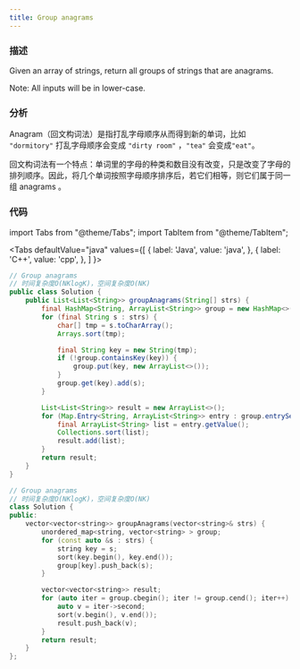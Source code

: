 ```yaml
---
title: Group anagrams
---
```


### 描述

Given an array of strings, return all groups of strings that are anagrams.

Note: All inputs will be in lower-case.

### 分析

Anagram（回文构词法）是指打乱字母顺序从而得到新的单词，比如 `"dormitory"` 打乱字母顺序会变成 `"dirty room"` ，`"tea"` 会变成`"eat"`。

回文构词法有一个特点：单词里的字母的种类和数目没有改变，只是改变了字母的排列顺序。因此，将几个单词按照字母顺序排序后，若它们相等，则它们属于同一组 anagrams 。

### 代码

import Tabs from "@theme/Tabs";
import TabItem from "@theme/TabItem";

<Tabs
defaultValue="java"
values={[
{ label: 'Java', value: 'java', },
{ label: 'C++', value: 'cpp', },
]
}>
<TabItem value="java">

```java
// Group anagrams
// 时间复杂度O(NKlogK)，空间复杂度O(NK)
public class Solution {
    public List<List<String>> groupAnagrams(String[] strs) {
        final HashMap<String, ArrayList<String>> group = new HashMap<>();
        for (final String s : strs) {
            char[] tmp = s.toCharArray();
            Arrays.sort(tmp);

            final String key = new String(tmp);
            if (!group.containsKey(key)) {
                group.put(key, new ArrayList<>());
            }
            group.get(key).add(s);
        }

        List<List<String>> result = new ArrayList<>();
        for (Map.Entry<String, ArrayList<String>> entry : group.entrySet()) {
            final ArrayList<String> list = entry.getValue();
            Collections.sort(list);
            result.add(list);
        }
        return result;
    }
}
```

</TabItem>
<TabItem value="cpp">

```cpp
// Group anagrams
// 时间复杂度O(NKlogK)，空间复杂度O(NK)
class Solution {
public:
    vector<vector<string>> groupAnagrams(vector<string>& strs) {
        unordered_map<string, vector<string> > group;
        for (const auto &s : strs) {
            string key = s;
            sort(key.begin(), key.end());
            group[key].push_back(s);
        }

        vector<vector<string>> result;
        for (auto iter = group.cbegin(); iter != group.cend(); iter++) {
            auto v = iter->second;
            sort(v.begin(), v.end());
            result.push_back(v);
        }
        return result;
    }
};
```

</TabItem>
</Tabs>
